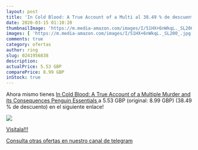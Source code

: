 ```yaml
---
layout: post
title: 'In Cold Blood: A True Account of a Multi al 38.49 % de descuento'
date: 2020-03-15 01:10:20
thumbnailImage: 'https://m.media-amazon.com/images/I/51HX+6nWkqL._SL200_.jpg'
images: [ 'https://m.media-amazon.com/images/I/51HX+6nWkqL._SL200_.jpg' ]
comments: true
category: ofertas
author: ring
slug: 0241956838
description:
actualPrice: 5.53 GBP
comparePrice: 8.99 GBP
inStock: true
---
```


Ahora mismo tienes [In Cold Blood: A True Account of a Multiple Murder and its Consequences  Penguin Essentials ](https://www.amazon.co.uk/dp/0241956838/?tag=redken01-21) a 5.53 GBP (original: 8.99 GBP) (38.49 %  de descuento) en el siguiente enlace!

[![](https://m.media-amazon.com/images/I/51HX+6nWkqL._SL200_.jpg)](https://www.amazon.co.uk/dp/0241956838/?tag=redken01-21)

[Visítala!!!](https://www.amazon.co.uk/dp/0241956838/?tag=redken01-21)

[Consulta otras ofertas en nuestro canal de telegram](https://t.me/s/ofertas25)
